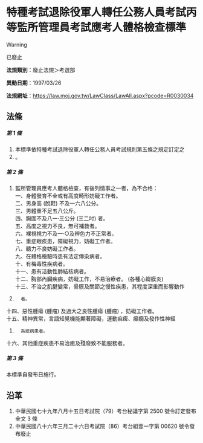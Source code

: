 # 特種考試退除役軍人轉任公務人員考試丙等監所管理員考試應考人體格檢查標準


> [!WARNING]
> 已廢止


**法規類別**：廢止法規＞考選部

**異動日期**：1997/03/26  

**法規網址**：https://law.moj.gov.tw/LawClass/LawAll.aspx?pcode=R0030034



## 法條
##### 第 1 條
1. 本標準依特種考試退除役軍人轉任公務人員考試規則第五條之規定訂定之
1. 。

##### 第 2 條
1. 監所管理員應考人體格檢查，有後列情事之一者，為不合格：  
一、身體發育不全或有高度畸形妨礙工作者。  
二、男身高 (脫鞋) 不及一六八公分。  
三、男體重不足五八公斤。  
四、胸圍不及八一‧三公分 (三二吋) 者。  
五、高度之視力不良，無可補救者。  
六、裸視視力不及一‧○及辨色力不正常者。  
七、重症眼疾患，障礙視力，妨礙工作者。  
八、聽力不良妨礙工作者。  
九、在體格檢驗時患有法定傳染病者。  
十、有梅毒性疾病者。  
十一、患有活動性肺結核病者。  
十二、胸部內臟疾病，妨礙工作，不易治療者。 (各種心瓣膜炎)  
十三、不治之肌腱變常，骨膜及關節之慢性疾患，其程度深重而影響動作
1.       者。  
十四、惡性腫瘍 (腫瘤) 及過大之良性腫瘍 (腫瘤) ，妨礙工作者。  
十五、精神異常，言語知覺機能顯著障礙，運動痲痺、癲癇及發作性神經
1.       系統病患者。  
十六、其他重症疾患不易治癒及殘廢致不能服務者。

##### 第 3 條
本標準自發布日施行。

## 沿革
1. 中華民國七十九年八月十五日考試院（79）考台秘議字第 2500 號令訂定發布全文 3  條
1. 中華民國八十六年三月二十六日考試院（86）考台組壹一字第 00620  號令發布廢止
